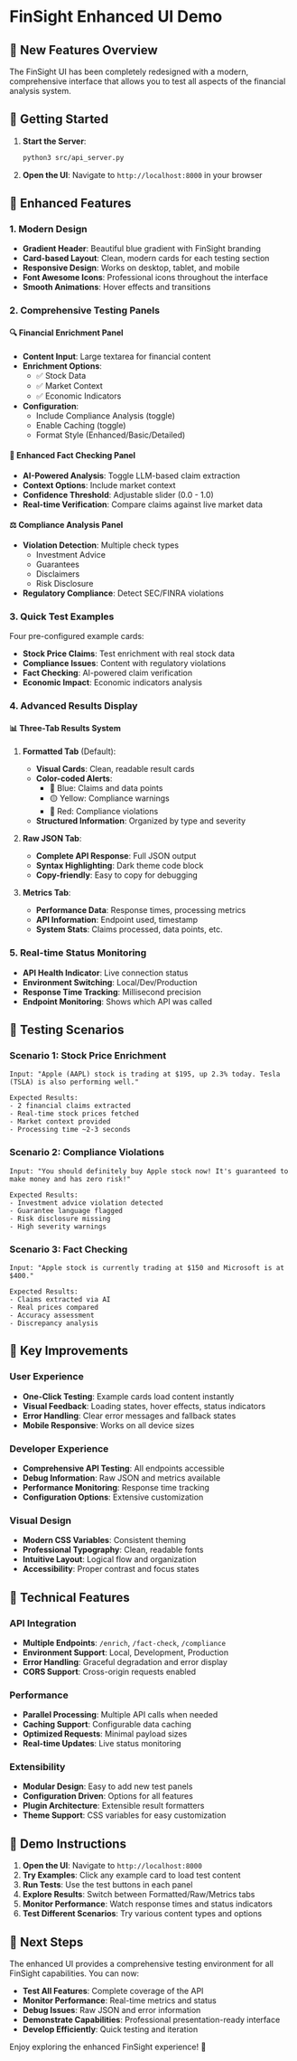 # FinSight Enhanced UI Demo

## 🎉 New Features Overview

The FinSight UI has been completely redesigned with a modern, comprehensive interface that allows you to test all aspects of the financial analysis system.

## 🚀 Getting Started

1. **Start the Server**:

   ```bash
   python3 src/api_server.py
   ```

2. **Open the UI**:
   Navigate to `http://localhost:8000` in your browser

## 🎨 Enhanced Features

### 1. **Modern Design**

- **Gradient Header**: Beautiful blue gradient with FinSight branding
- **Card-based Layout**: Clean, modern cards for each testing section
- **Responsive Design**: Works on desktop, tablet, and mobile
- **Font Awesome Icons**: Professional icons throughout the interface
- **Smooth Animations**: Hover effects and transitions

### 2. **Comprehensive Testing Panels**

#### 🔍 **Financial Enrichment Panel**

- **Content Input**: Large textarea for financial content
- **Enrichment Options**:
  - ✅ Stock Data
  - ✅ Market Context  
  - ✅ Economic Indicators
- **Configuration**:
  - Include Compliance Analysis (toggle)
  - Enable Caching (toggle)
  - Format Style (Enhanced/Basic/Detailed)

#### 🔎 **Enhanced Fact Checking Panel**

- **AI-Powered Analysis**: Toggle LLM-based claim extraction
- **Context Options**: Include market context
- **Confidence Threshold**: Adjustable slider (0.0 - 1.0)
- **Real-time Verification**: Compare claims against live market data

#### ⚖️ **Compliance Analysis Panel**

- **Violation Detection**: Multiple check types
  - Investment Advice
  - Guarantees
  - Disclaimers
  - Risk Disclosure
- **Regulatory Compliance**: Detect SEC/FINRA violations

### 3. **Quick Test Examples**

Four pre-configured example cards:

- **Stock Price Claims**: Test enrichment with real stock data
- **Compliance Issues**: Content with regulatory violations
- **Fact Checking**: AI-powered claim verification
- **Economic Impact**: Economic indicators analysis

### 4. **Advanced Results Display**

#### 📊 **Three-Tab Results System**

1. **Formatted Tab** (Default):
   - **Visual Cards**: Clean, readable result cards
   - **Color-coded Alerts**:
     - 🔵 Blue: Claims and data points
     - 🟡 Yellow: Compliance warnings
     - 🔴 Red: Compliance violations
   - **Structured Information**: Organized by type and severity

2. **Raw JSON Tab**:
   - **Complete API Response**: Full JSON output
   - **Syntax Highlighting**: Dark theme code block
   - **Copy-friendly**: Easy to copy for debugging

3. **Metrics Tab**:
   - **Performance Data**: Response times, processing metrics
   - **API Information**: Endpoint used, timestamp
   - **System Stats**: Claims processed, data points, etc.

### 5. **Real-time Status Monitoring**

- **API Health Indicator**: Live connection status
- **Environment Switching**: Local/Dev/Production
- **Response Time Tracking**: Millisecond precision
- **Endpoint Monitoring**: Shows which API was called

## 🧪 Testing Scenarios

### Scenario 1: Stock Price Enrichment

```text
Input: "Apple (AAPL) stock is trading at $195, up 2.3% today. Tesla (TSLA) is also performing well."

Expected Results:
- 2 financial claims extracted
- Real-time stock prices fetched
- Market context provided
- Processing time ~2-3 seconds
```

### Scenario 2: Compliance Violations

```text
Input: "You should definitely buy Apple stock now! It's guaranteed to make money and has zero risk!"

Expected Results:
- Investment advice violation detected
- Guarantee language flagged
- Risk disclosure missing
- High severity warnings
```

### Scenario 3: Fact Checking

```text
Input: "Apple stock is currently trading at $150 and Microsoft is at $400."

Expected Results:
- Claims extracted via AI
- Real prices compared
- Accuracy assessment
- Discrepancy analysis
```

## 🎯 Key Improvements

### User Experience

- **One-Click Testing**: Example cards load content instantly
- **Visual Feedback**: Loading states, hover effects, status indicators
- **Error Handling**: Clear error messages and fallback states
- **Mobile Responsive**: Works on all device sizes

### Developer Experience

- **Comprehensive API Testing**: All endpoints accessible
- **Debug Information**: Raw JSON and metrics available
- **Performance Monitoring**: Response time tracking
- **Configuration Options**: Extensive customization

### Visual Design

- **Modern CSS Variables**: Consistent theming
- **Professional Typography**: Clean, readable fonts
- **Intuitive Layout**: Logical flow and organization
- **Accessibility**: Proper contrast and focus states

## 🔧 Technical Features

### API Integration

- **Multiple Endpoints**: `/enrich`, `/fact-check`, `/compliance`
- **Environment Support**: Local, Development, Production
- **Error Handling**: Graceful degradation and error display
- **CORS Support**: Cross-origin requests enabled

### Performance

- **Parallel Processing**: Multiple API calls when needed
- **Caching Support**: Configurable data caching
- **Optimized Requests**: Minimal payload sizes
- **Real-time Updates**: Live status monitoring

### Extensibility

- **Modular Design**: Easy to add new test panels
- **Configuration Driven**: Options for all features
- **Plugin Architecture**: Extensible result formatters
- **Theme Support**: CSS variables for easy customization

## 🎉 Demo Instructions

1. **Open the UI**: Navigate to `http://localhost:8000`
2. **Try Examples**: Click any example card to load test content
3. **Run Tests**: Use the test buttons in each panel
4. **Explore Results**: Switch between Formatted/Raw/Metrics tabs
5. **Monitor Performance**: Watch response times and status indicators
6. **Test Different Scenarios**: Try various content types and options

## 🚀 Next Steps

The enhanced UI provides a comprehensive testing environment for all FinSight capabilities. You can now:

- **Test All Features**: Complete coverage of the API
- **Monitor Performance**: Real-time metrics and status
- **Debug Issues**: Raw JSON and error information
- **Demonstrate Capabilities**: Professional presentation-ready interface
- **Develop Efficiently**: Quick testing and iteration

Enjoy exploring the enhanced FinSight experience! 🎊
